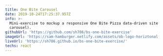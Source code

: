 ```yaml
---
title: One Bite Carousel
date: 2019-10-24T17:25:37.957Z
info: >-
  Mini-exercise to mockup a responsive One Bite Pizza data-driven site (nav and
  carousel).
githubUrl: 'https://github.com/sh786/bs-one-bite-exercise'
imageUrl: 'https://sam-hamburger.netlify.com/assets/ob-logo-horiztonal.png'
liveUrl: 'https://sh786.github.io/bs-one-bite-exercise/'
techs: react
---
```

